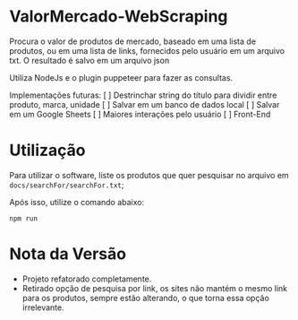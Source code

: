 # ValorMercado-WebScraping
 Procura o valor de produtos de mercado, baseado em uma lista de produtos, ou em uma lista de links, fornecidos pelo usuário em um arquivo txt.
 O resultado é salvo em um arquivo json

 Utiliza NodeJs e o plugin puppeteer para fazer as consultas.

 Implementações futuras:
 [ ] Destrinchar string do título para dividir entre produto, marca, unidade
 [ ] Salvar em um banco de dados local
 [ ] Salvar em um Google Sheets
 [ ] Maiores interações pelo usuário
 [ ] Front-End

# Utilização
 
 Para utilizar o software, liste os produtos que quer pesquisar no arquivo em ```docs/searchFor/searchFor.txt```;

 Após isso, utilize o comando abaixo:

 ```
 npm run
 ```

# Nota da Versão

 - Projeto refatorado completamente.
 - Retirado opção de pesquisa por link, os sites não mantém o mesmo link para os produtos, sempre estão alterando, o que torna essa opção irrelevante.